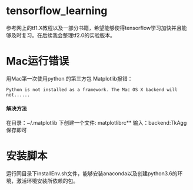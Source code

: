# tensorflow_learning
参考网上的tf1.X教程以及一部分书籍，希望能够使得tensorflow学习加快并且能够及时复习。在后续我会整理tf2.0的实验版本。
# Mac运行错误
用Mac第一次使用python 的第三方包 Matplotlib报错：
```
Python is not installed as a framework. The Mac OS X backend will not......
```
#### **解决方法**
在目录：~/.matplotlib 下创建一个文件: matplotlibrc**
输入：backend:TkAgg
保存即可

# 安装脚本

运行同目录下installEnv.sh文件，能够安装anaconda以及创建python3.6的环境，激活环境安装所依赖的包。

